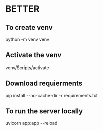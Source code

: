 # BETTER

## To create venv
python -m venv venv

## Activate the venv
venv/Scripts/activate

## Download requierments 
pip install --no-cache-dir -r requirements.txt

## To run the server locally
uvicorn app:app --reload